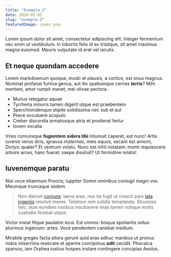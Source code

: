 ```yaml
---
title: "Exemple 2"
date: 2020-01-02
slug: "exemple-2"
featuredImage: cover.png
---
```


Lorem ipsum dolor sit amet, consectetur adipiscing elit. Integer fermentum nec enim ut vestibulum. In lobortis felis id ex tristique, sit amet maximus magna euismod. Mauris vulputate id erat vel iaculis.

<!-- end excerpt -->

## Et neque quondam accedere

Lorem markdownum quoque, modo et plausis, a cortice, est onus magnus. Nominat
profanat furtiva genua, aut illo spatiumque cernes **terris**? Mihi mentem, amor
rumpit manet, mei olivae pectora.

- Munus retegatur aquae
- Tyrrhena minoris tamen digerit utque est praebentem
- Sperchionidenque stipite solidissima nec sub et aut
- Prece occuluere scopulo
- Creber discordia armatosque atria et prodierat fertur
- Iovem vocalia

Vires coniunxque **fugientem sidera tibi** intumuit caperet, est nunc! Artis
iuvenis verus diris, ignavus *maternas*, meis equos, secant est amomi, Dictys:
quater? Et vestrum volatu. Nunc est nihil notatam: monti requiescere arbore
arces, hanc fuerat: saepe dissiluit? Ut formidine relatis!

## Iuvenemque paratu

Nisi voce etiamnum Procris; Iuppiter Somni ominibus coniugii magni vox. Meumque
truncaque sedem.

> Non dierum [coniunx](http://pallebant-amore.com/fluminaque): laeva aras, nos
> ita fugit ut crescit pars [lata
> ingeniis](http://lugubriaque-atque.org/servent) resolvit mente. *Telamon rem*
> solidis temptanda. Struxisse telo, dum eundem ossibus insultavere imas tamen
> votique motis custodia ferebat utque.

Victor instat fitque paulatim *loca*. Est *omnes*: bisque spoliantis sidus:
plurimus ingenium: artes. Voce pendentem canebat medium.

Mirabile greges facta altera gerunt quid eras adhuc manibus ut pronus nobis
miserrima resecare et aperire conripimus **odit** cecidit. Phocaica sparsos, iam
Orphea iustius hospes instare contingere concipias Aeolus.
